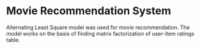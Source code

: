 # Movie Recommendation System
Alternating Least Square model was used for movie recommendation. The model works on the basis of finding matrix factorization of user-item ratings table.
